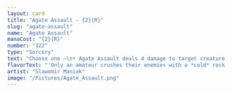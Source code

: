 ```yaml
---
layout: card
title: "Agate Assault - {2}{R}"
slug: "agate-assault"
name: "Agate Assault"
manaCost: "{2}{R}"
number: "122"
type: "Sorcery"
text: "Choose one —\n• Agate Assault deals 4 damage to target creature. If that creature would die this turn, exile it instead.\n• Exile target artifact."
flavorText: "'Only an amateur crushes their enemies with a *cold* rock.'"
artist: "Slawomir Maniak"
image: "/Pictures/Agate_Assault.png"
---
```


